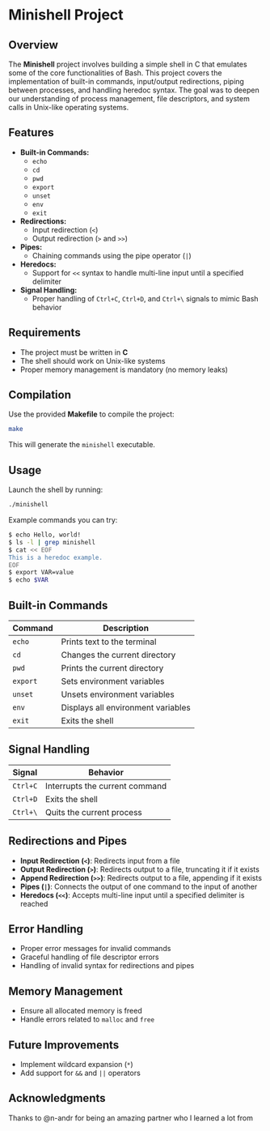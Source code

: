 # Minishell Project

## Overview
The **Minishell** project involves building a simple shell in C that emulates some of the core functionalities of Bash. 
This project covers the implementation of built-in commands, input/output redirections, piping between processes, and handling heredoc syntax. 
The goal was to deepen our understanding of process management, file descriptors, and system calls in Unix-like operating systems.

## Features
- **Built-in Commands:**
  - `echo`
  - `cd`
  - `pwd`
  - `export`
  - `unset`
  - `env`
  - `exit`
- **Redirections:**
  - Input redirection (`<`)
  - Output redirection (`>` and `>>`)
- **Pipes:**
  - Chaining commands using the pipe operator (`|`)
- **Heredocs:**
  - Support for `<<` syntax to handle multi-line input until a specified delimiter
- **Signal Handling:**
  - Proper handling of `Ctrl+C`, `Ctrl+D`, and `Ctrl+\` signals to mimic Bash behavior

## Requirements
- The project must be written in **C**
- The shell should work on Unix-like systems
- Proper memory management is mandatory (no memory leaks)

## Compilation
Use the provided **Makefile** to compile the project:
```bash
make
```
This will generate the `minishell` executable.

## Usage
Launch the shell by running:
```bash
./minishell
```
Example commands you can try:
```bash
$ echo Hello, world!
$ ls -l | grep minishell
$ cat << EOF
This is a heredoc example.
EOF
$ export VAR=value
$ echo $VAR
```

## Built-in Commands
| Command   | Description                    |
|-----------|--------------------------------|
| `echo`    | Prints text to the terminal     |
| `cd`      | Changes the current directory   |
| `pwd`     | Prints the current directory    |
| `export`  | Sets environment variables      |
| `unset`   | Unsets environment variables    |
| `env`     | Displays all environment variables |
| `exit`    | Exits the shell                 |

## Signal Handling
| Signal    | Behavior                        |
|-----------|---------------------------------|
| `Ctrl+C`  | Interrupts the current command  |
| `Ctrl+D`  | Exits the shell                |
| `Ctrl+\`  | Quits the current process       |

## Redirections and Pipes
- **Input Redirection (`<`)**: Redirects input from a file
- **Output Redirection (`>`)**: Redirects output to a file, truncating it if it exists
- **Append Redirection (`>>`)**: Redirects output to a file, appending if it exists
- **Pipes (`|`)**: Connects the output of one command to the input of another
- **Heredocs (`<<`)**: Accepts multi-line input until a specified delimiter is reached

## Error Handling
- Proper error messages for invalid commands
- Graceful handling of file descriptor errors
- Handling of invalid syntax for redirections and pipes

## Memory Management
- Ensure all allocated memory is freed
- Handle errors related to `malloc` and `free`

## Future Improvements
- Implement wildcard expansion (`*`)
- Add support for `&&` and `||` operators

## Acknowledgments
Thanks to @n-andr for being an amazing partner who I learned a lot from

